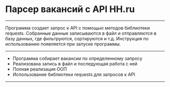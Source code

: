 # Парсер вакансий с API HH.ru
---
Программа создает запрос к API с помощью методов библиотеки requests. Собранные данные записываются в файл и отправляются в базу данных, где фильтруются, сортируются и т.д.
Инструкция по использованию появляется при запуске программы.

---
* Программа собирает вакансии по определенному запросу
* Реализована запись в файл и последующая работа с ней
* Полная реализация ООП
* Использование библиотеки requests для запросов к API
---
